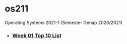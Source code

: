 # os211
Operating Systems 2021-1 (Semester Genap 2020/2021)

* ### [Week 01 Top 10 List](https://frhnzh.github.io/os211/W01/)<br>
